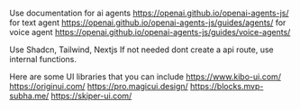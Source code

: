 Use documentation for ai agents https://openai.github.io/openai-agents-js/
for text agent https://openai.github.io/openai-agents-js/guides/agents/
for voice agent https://openai.github.io/openai-agents-js/guides/voice-agents/

Use Shadcn, Tailwind, Nextjs
If not needed dont create a api route, use internal functions.

Here are some UI libraries that you can include 
https://www.kibo-ui.com/
https://originui.com/
https://pro.magicui.design/
https://blocks.mvp-subha.me/
https://skiper-ui.com/

